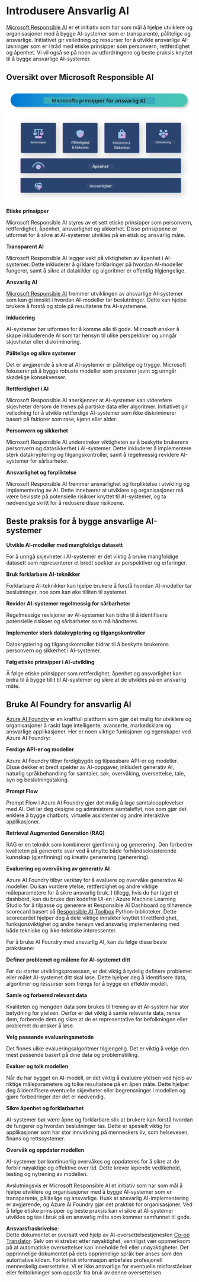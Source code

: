 <!--
CO_OP_TRANSLATOR_METADATA:
{
  "original_hash": "805b96b20152936d8f4c587d90d6e06e",
  "translation_date": "2025-05-09T15:37:22+00:00",
  "source_file": "md/01.Introduction/05/ResponsibleAI.md",
  "language_code": "no"
}
-->
# **Introdusere Ansvarlig AI**

[Microsoft Responsible AI](https://www.microsoft.com/ai/responsible-ai?WT.mc_id=aiml-138114-kinfeylo) er et initiativ som har som mål å hjelpe utviklere og organisasjoner med å bygge AI-systemer som er transparente, pålitelige og ansvarlige. Initiativet gir veiledning og ressurser for å utvikle ansvarlige AI-løsninger som er i tråd med etiske prinsipper som personvern, rettferdighet og åpenhet. Vi vil også se på noen av utfordringene og beste praksis knyttet til å bygge ansvarlige AI-systemer.

## Oversikt over Microsoft Responsible AI

![RAIPrinciples](../../../../../translated_images/RAIPrinciples.e40f2a169a854832e885ce2659f3a913cfb393fa59b595ed57cfae9119694eb7.no.png)

**Etiske prinsipper**

Microsoft Responsible AI styres av et sett etiske prinsipper som personvern, rettferdighet, åpenhet, ansvarlighet og sikkerhet. Disse prinsippene er utformet for å sikre at AI-systemer utvikles på en etisk og ansvarlig måte.

**Transparent AI**

Microsoft Responsible AI legger vekt på viktigheten av åpenhet i AI-systemer. Dette inkluderer å gi klare forklaringer på hvordan AI-modeller fungerer, samt å sikre at datakilder og algoritmer er offentlig tilgjengelige.

**Ansvarlig AI**

[Microsoft Responsible AI](https://www.microsoft.com/ai/responsible-ai?WT.mc_id=aiml-138114-kinfeylo) fremmer utviklingen av ansvarlige AI-systemer som kan gi innsikt i hvordan AI-modeller tar beslutninger. Dette kan hjelpe brukere å forstå og stole på resultatene fra AI-systemene.

**Inkludering**

AI-systemer bør utformes for å komme alle til gode. Microsoft ønsker å skape inkluderende AI som tar hensyn til ulike perspektiver og unngår skjevheter eller diskriminering.

**Pålitelige og sikre systemer**

Det er avgjørende å sikre at AI-systemer er pålitelige og trygge. Microsoft fokuserer på å bygge robuste modeller som presterer jevnt og unngår skadelige konsekvenser.

**Rettferdighet i AI**

Microsoft Responsible AI anerkjenner at AI-systemer kan videreføre skjevheter dersom de trenes på partiske data eller algoritmer. Initiativet gir veiledning for å utvikle rettferdige AI-systemer som ikke diskriminerer basert på faktorer som rase, kjønn eller alder.

**Personvern og sikkerhet**

Microsoft Responsible AI understreker viktigheten av å beskytte brukerens personvern og datasikkerhet i AI-systemer. Dette inkluderer å implementere sterk datakryptering og tilgangskontroller, samt å regelmessig revidere AI-systemer for sårbarheter.

**Ansvarlighet og forpliktelse**

Microsoft Responsible AI fremmer ansvarlighet og forpliktelse i utvikling og implementering av AI. Dette innebærer at utviklere og organisasjoner må være bevisste på potensielle risikoer knyttet til AI-systemer, og ta nødvendige skritt for å redusere disse risikoene.

## Beste praksis for å bygge ansvarlige AI-systemer

**Utvikle AI-modeller med mangfoldige datasett**

For å unngå skjevheter i AI-systemer er det viktig å bruke mangfoldige datasett som representerer et bredt spekter av perspektiver og erfaringer.

**Bruk forklarbare AI-teknikker**

Forklarbare AI-teknikker kan hjelpe brukere å forstå hvordan AI-modeller tar beslutninger, noe som kan øke tilliten til systemet.

**Revider AI-systemer regelmessig for sårbarheter**

Regelmessige revisjoner av AI-systemer kan bidra til å identifisere potensielle risikoer og sårbarheter som må håndteres.

**Implementer sterk datakryptering og tilgangskontroller**

Datakryptering og tilgangskontroller bidrar til å beskytte brukerens personvern og sikkerhet i AI-systemer.

**Følg etiske prinsipper i AI-utvikling**

Å følge etiske prinsipper som rettferdighet, åpenhet og ansvarlighet kan bidra til å bygge tillit til AI-systemer og sikre at de utvikles på en ansvarlig måte.

## Bruke AI Foundry for ansvarlig AI

[Azure AI Foundry](https://ai.azure.com?WT.mc_id=aiml-138114-kinfeylo) er en kraftfull plattform som gjør det mulig for utviklere og organisasjoner å raskt lage intelligente, avanserte, markedsklare og ansvarlige applikasjoner. Her er noen viktige funksjoner og egenskaper ved Azure AI Foundry:

**Ferdige API-er og modeller**

Azure AI Foundry tilbyr ferdigbygde og tilpassbare API-er og modeller. Disse dekker et bredt spekter av AI-oppgaver, inkludert generativ AI, naturlig språkbehandling for samtaler, søk, overvåking, oversettelse, tale, syn og beslutningstaking.

**Prompt Flow**

Prompt Flow i Azure AI Foundry gjør det mulig å lage samtaleopplevelser med AI. Det lar deg designe og administrere samtaleflyt, noe som gjør det enklere å bygge chatbots, virtuelle assistenter og andre interaktive applikasjoner.

**Retrieval Augmented Generation (RAG)**

RAG er en teknikk som kombinerer gjenfinning og generering. Den forbedrer kvaliteten på genererte svar ved å utnytte både forhåndseksisterende kunnskap (gjenfinning) og kreativ generering (generering).

**Evaluering og overvåking av generativ AI**

Azure AI Foundry tilbyr verktøy for å evaluere og overvåke generative AI-modeller. Du kan vurdere ytelse, rettferdighet og andre viktige måleparametere for å sikre ansvarlig bruk. I tillegg, hvis du har laget et dashbord, kan du bruke den kodefrie UI-en i Azure Machine Learning Studio for å tilpasse og generere et Responsible AI Dashboard og tilhørende scorecard basert på [Responsible AI Toolbox](https://responsibleaitoolbox.ai/?WT.mc_id=aiml-138114-kinfeylo) Python-biblioteker. Dette scorecardet hjelper deg å dele viktige innsikter knyttet til rettferdighet, funksjonsviktighet og andre hensyn ved ansvarlig implementering med både tekniske og ikke-tekniske interessenter.

For å bruke AI Foundry med ansvarlig AI, kan du følge disse beste praksisene:

**Definer problemet og målene for AI-systemet ditt**

Før du starter utviklingsprosessen, er det viktig å tydelig definere problemet eller målet AI-systemet ditt skal løse. Dette hjelper deg å identifisere data, algoritmer og ressurser som trengs for å bygge en effektiv modell.

**Samle og forbered relevant data**

Kvaliteten og mengden data som brukes til trening av et AI-system har stor betydning for ytelsen. Derfor er det viktig å samle relevante data, rense dem, forberede dem og sikre at de er representative for befolkningen eller problemet du ønsker å løse.

**Velg passende evalueringsmetode**

Det finnes ulike evalueringsalgoritmer tilgjengelig. Det er viktig å velge den mest passende basert på dine data og problemstilling.

**Evaluer og tolk modellen**

Når du har bygget en AI-modell, er det viktig å evaluere ytelsen ved hjelp av riktige måleparametere og tolke resultatene på en åpen måte. Dette hjelper deg å identifisere eventuelle skjevheter eller begrensninger i modellen og gjøre forbedringer der det er nødvendig.

**Sikre åpenhet og forklarbarhet**

AI-systemer bør være åpne og forklarbare slik at brukere kan forstå hvordan de fungerer og hvordan beslutninger tas. Dette er spesielt viktig for applikasjoner som har stor innvirkning på menneskers liv, som helsevesen, finans og rettssystemer.

**Overvåk og oppdater modellen**

AI-systemer bør kontinuerlig overvåkes og oppdateres for å sikre at de forblir nøyaktige og effektive over tid. Dette krever løpende vedlikehold, testing og nytrening av modellen.

Avslutningsvis er Microsoft Responsible AI et initiativ som har som mål å hjelpe utviklere og organisasjoner med å bygge AI-systemer som er transparente, pålitelige og ansvarlige. Husk at ansvarlig AI-implementering er avgjørende, og Azure AI Foundry gjør det praktisk for organisasjoner. Ved å følge etiske prinsipper og beste praksis kan vi sikre at AI-systemer utvikles og tas i bruk på en ansvarlig måte som kommer samfunnet til gode.

**Ansvarsfraskrivelse**:  
Dette dokumentet er oversatt ved hjelp av AI-oversettelsestjenesten [Co-op Translator](https://github.com/Azure/co-op-translator). Selv om vi streber etter nøyaktighet, vennligst vær oppmerksom på at automatiske oversettelser kan inneholde feil eller unøyaktigheter. Det opprinnelige dokumentet på dets opprinnelige språk bør anses som den autoritative kilden. For kritisk informasjon anbefales profesjonell menneskelig oversettelse. Vi er ikke ansvarlige for eventuelle misforståelser eller feiltolkninger som oppstår fra bruk av denne oversettelsen.